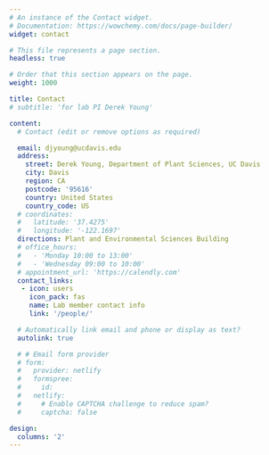 ```yaml
---
# An instance of the Contact widget.
# Documentation: https://wowchemy.com/docs/page-builder/
widget: contact

# This file represents a page section.
headless: true

# Order that this section appears on the page.
weight: 1000

title: Contact
# subtitle: 'for lab PI Derek Young'

content:
  # Contact (edit or remove options as required)

  email: djyoung@ucdavis.edu
  address:
    street: Derek Young, Department of Plant Sciences, UC Davis
    city: Davis
    region: CA
    postcode: '95616'
    country: United States
    country_code: US
  # coordinates:
  #   latitude: '37.4275'
  #   longitude: '-122.1697'
  directions: Plant and Environmental Sciences Building
  # office_hours:
  #   - 'Monday 10:00 to 13:00'
  #   - 'Wednesday 09:00 to 10:00'
  # appointment_url: 'https://calendly.com'
  contact_links:
   - icon: users
     icon_pack: fas
     name: Lab member contact info
     link: '/people/'

  # Automatically link email and phone or display as text?
  autolink: true

  # # Email form provider
  # form:
  #   provider: netlify
  #   formspree:
  #     id:
  #   netlify:
  #     # Enable CAPTCHA challenge to reduce spam?
  #     captcha: false

design:
  columns: '2'
---
```

